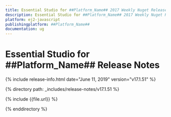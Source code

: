 ```yaml
---
title: Essential Studio for ##Platform_Name## 2017 Weekly Nuget Release Release Notes  
description: Essential Studio for ##Platform_Name## 2017 Weekly Nuget Release Release Notes  
platform: ej2-javascript
publishingplatform: ##Platform_Name##
documentation: ug
---
```


# Essential Studio for  ##Platform_Name##  Release Notes  

{% include release-info.html date="June 11, 2019"  version="v17.1.51" %} 

{% directory path: _includes/release-notes/v17.1.51 %}

{% include {{file.url}} %}

{% enddirectory %}


